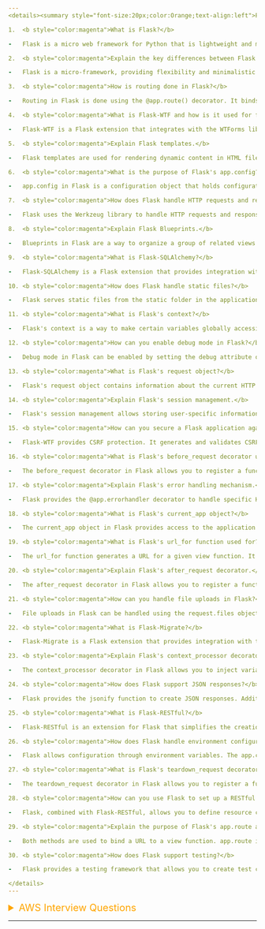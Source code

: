 ```yaml
---
<details><summary style="font-size:20px;color:Orange;text-align:left">Flask Interview Questions</summary>

1.  <b style="color:magenta">What is Flask?</b>

-   Flask is a micro web framework for Python that is lightweight and modular. It is designed to be easy to use and does not impose any specific project structure.

2.  <b style="color:magenta">Explain the key differences between Flask and Django.</b>

-   Flask is a micro-framework, providing flexibility and minimalistic features, while Django is a full-stack web framework with more built-in features and a specific project structure.

3.  <b style="color:magenta">How is routing done in Flask?</b>

-   Routing in Flask is done using the @app.route() decorator. It binds a function to a URL so that when that URL is accessed, the function is executed.

4.  <b style="color:magenta">What is Flask-WTF and how is it used for form handling?</b>

-   Flask-WTF is a Flask extension that integrates with the WTForms library. It simplifies form creation, validation, and rendering in Flask applications.

5.  <b style="color:magenta">Explain Flask templates.</b>

-   Flask templates are used for rendering dynamic content in HTML files. They use Jinja2 syntax and allow embedding Python-like expressions within curly braces {{ }}.

6.  <b style="color:magenta">What is the purpose of Flask's app.config?</b>

-   app.config in Flask is a configuration object that holds configuration variables. It allows for easy configuration management in a Flask application.

7.  <b style="color:magenta">How does Flask handle HTTP requests and responses?</b>

-   Flask uses the Werkzeug library to handle HTTP requests and responses. Request and response objects are provided to route functions, allowing for easy manipulation.

8.  <b style="color:magenta">Explain Flask Blueprints.</b>

-   Blueprints in Flask are a way to organize a group of related views and other code. They help in creating modular applications and can be registered with an application.

9.  <b style="color:magenta">What is Flask-SQLAlchemy?</b>

-   Flask-SQLAlchemy is a Flask extension that provides integration with the SQLAlchemy ORM. It simplifies database operations in Flask applications.

10. <b style="color:magenta">How does Flask handle static files?</b>

-   Flask serves static files from the static folder in the application directory. They can be linked in templates using the url_for('static', filename='filename') function.

11. <b style="color:magenta">What is Flask's context?</b>

-   Flask's context is a way to make certain variables globally accessible during a request. The g object and the context_processor decorator are commonly used for this purpose.

12. <b style="color:magenta">How can you enable debug mode in Flask?</b>

-   Debug mode in Flask can be enabled by setting the debug attribute of the app object to True. It provides additional error information and auto-reloads the server on code changes.

13. <b style="color:magenta">What is Flask's request object?</b>

-   Flask's request object contains information about the current HTTP request, including form data, query parameters, and headers. It is available within route functions.

14. <b style="color:magenta">Explain Flask's session management.</b>

-   Flask's session management allows storing user-specific information across requests. The session object is used to set and retrieve session variables.

15. <b style="color:magenta">How can you secure a Flask application against cross-site request forgery (CSRF) attacks?</b>

-   Flask-WTF provides CSRF protection. It generates and validates CSRF tokens in forms to prevent CSRF attacks.

16. <b style="color:magenta">What is Flask's before_request decorator used for?</b>

-   The before_request decorator in Flask allows you to register a function that will run before each request. It is commonly used for tasks like authentication.

17. <b style="color:magenta">Explain Flask's error handling mechanism.</b>

-   Flask provides the @app.errorhandler decorator to handle specific HTTP errors or exceptions. Custom error pages or responses can be defined using this decorator.

18. <b style="color:magenta">What is Flask's current_app object?</b>

-   The current_app object in Flask provides access to the application instance within a request. It can be used to access configuration values and other application-level features.

19. <b style="color:magenta">What is Flask's url_for function used for?</b>

-   The url_for function generates a URL for a given view function. It allows for creating URLs dynamically, avoiding hardcoding in templates.

20. <b style="color:magenta">Explain Flask's after_request decorator.</b>

-   The after_request decorator in Flask allows you to register a function that will run after each request. It can be used for tasks like modifying the response.

21. <b style="color:magenta">How can you handle file uploads in Flask?</b>

-   File uploads in Flask can be handled using the request.files object. The secure_filename function from the Werkzeug library helps in securing filenames.

22. <b style="color:magenta">What is Flask-Migrate?</b>

-   Flask-Migrate is a Flask extension that provides integration with the Alembic database migration tool. It simplifies the process of managing database migrations in Flask applications.

23. <b style="color:magenta">Explain Flask's context_processor decorator.</b>

-   The context_processor decorator in Flask allows you to inject variables into the template context. These variables will be available in all templates.

24. <b style="color:magenta">How does Flask support JSON responses?</b>

-   Flask provides the jsonify function to create JSON responses. Additionally, the json module can be used to serialize Python objects to JSON format.

25. <b style="color:magenta">What is Flask-RESTful?</b>

-   Flask-RESTful is an extension for Flask that simplifies the creation of RESTful APIs. It provides features like resource classes, request parsing, and output formatting.

26. <b style="color:magenta">How does Flask handle environment configurations?</b>

-   Flask allows configuration through environment variables. The app.config.from_envvar method can be used to load configuration from a specified environment variable.

27. <b style="color:magenta">What is Flask's teardown_request decorator used for?</b>

-   The teardown_request decorator in Flask allows you to register a function that will be called after each request, regardless of success or failure. It is commonly used for cleanup tasks.

28. <b style="color:magenta">How can you use Flask to set up a RESTful API?</b>

-   Flask, combined with Flask-RESTful, allows you to define resource classes and easily create RESTful APIs. Endpoints can be mapped to HTTP methods for CRUD operations.

29. <b style="color:magenta">Explain the purpose of Flask's app.route and app.add_url_rule methods.</b>

-   Both methods are used to bind a URL to a view function. app.route is a decorator, while app.add_url_rule is an alternative method for defining routes.

30. <b style="color:magenta">How does Flask support testing?</b>

-   Flask provides a testing framework that allows you to create test cases for your application. The test_client and test_request_context objects assist in simulating HTTP requests and testing views.

</details>
---
```


<details><summary style="font-size:20px;color:Orange;text-align:left">AWS Interview Questions</summary>

---

<details><summary style="font-size:20px;color:red;text-align:left">CloudWatch Questions</summary>

1. <b style="color:magenta">What is AWS CloudWatch?</b>

    - AWS CloudWatch is a monitoring service that provides real-time monitoring of AWS resources, applications, and services. It collects and tracks metrics, monitors log files, and sets alarms.

2. <b style="color:magenta">Explain the key components of AWS CloudWatch.</b>

    - Key components of AWS CloudWatch include:

        - `Metrics`: Time-ordered sets of data points representing the values of a variable over time.
        - `Dashboards`: Customizable home pages for monitoring resources and metrics.
        - `Alarms`: Used to monitor metrics and send notifications or take automated actions based on defined thresholds.
        - `Logs`: Enables storage, search, and analysis of log data.
        - `Events`: Allows automated responses to state changes in AWS resources.

3. <b style="color:magenta">What types of data can CloudWatch store?</b>

    - CloudWatch can store time-series data, such as CPU utilization, network traffic, or other custom metrics generated by users. It can also store log data and events.

4. <b style="color:magenta">How are metrics in CloudWatch categorized?</b>

    - Metrics in CloudWatch are categorized as either basic or detailed. Basic metrics are provided by default, while detailed metrics are at a higher granularity and incur additional charges.

5. <b style="color:magenta">Explain the difference between Amazon CloudWatch and AWS CloudTrail.</b>

    - CloudWatch is a monitoring service that provides operational data, metrics, and logs, while CloudTrail is a logging service that records API calls made on your account.

6. <b style="color:magenta">What is a CloudWatch Alarm?</b>

    - A CloudWatch Alarm watches a single metric over a specified time period and performs one or more actions based on the value of the metric relative to a given threshold over time.

7. <b style="color:magenta">How can you create custom metrics in CloudWatch?</b>

    - Custom metrics can be created using the AWS CLI, SDKs, or AWS Management Console. You can use the put-metric-data command to publish custom metric data.

8. <b style="color:magenta">What is the retention period for CloudWatch logs?</b>

    - The default retention period for CloudWatch logs is indefinitely. However, you can configure log groups to have a retention period as short as 1 day or as long as 10 years.

9. <b style="color:magenta">Explain the difference between CloudWatch Events and CloudWatch Alarms.</b>

    - CloudWatch Events respond to changes in AWS resources by allowing you to set up rules that match events and take actions. CloudWatch Alarms monitor metrics over time and perform actions based on defined thresholds.

10. <b style="color:magenta">How can you integrate CloudWatch with Auto Scaling?</b>

    - CloudWatch Alarms can be used with Auto Scaling to automatically adjust the number of Amazon EC2 instances in an Auto Scaling group. Alarms can trigger scaling policies to add or remove instances based on defined conditions.

11. <b style="color:magenta">What is the purpose of CloudWatch Logs Insights?</b>

    - CloudWatch Logs Insights is used for analyzing and searching log data. It provides an interactive and near real-time experience for log data exploration and troubleshooting.

12. <b style="color:magenta">Can CloudWatch be used to monitor resources outside of AWS?</b>

    - Yes, CloudWatch can be extended to monitor custom metrics and logs from applications and services running outside of AWS using the CloudWatch Agent or the CloudWatch API.

13. <b style="color:magenta">What is the significance of CloudWatch dashboards?</b>

    - CloudWatch dashboards allow users to create customized views of metrics, alarms, and logs for AWS resources. Dashboards provide a central location for monitoring and visualization.

14. <b style="color:magenta">Explain the concept of CloudWatch namespaces.</b>

    - CloudWatch namespaces are containers for CloudWatch metrics. They help in organizing and grouping metrics based on their purpose or the application they belong to.

15. <b style="color:magenta">How can you set up notifications for CloudWatch Alarms?</b>

    - Notifications for CloudWatch Alarms can be set up using Amazon Simple Notification Service (SNS). You can create an SNS topic and configure the alarm to send notifications to that topic when triggered.

</details>

---

<details><summary style="font-size:20px;color:red;text-align:left">S3 Interview Questions</summary>

1.  <b style="color:magenta">What is Amazon S3?</b>

    -   Amazon Simple Storage Service (Amazon S3) is a scalable object storage service that allows you to store and retrieve any amount of data from anywhere on the web.

2.  <b style="color:magenta">What are the key components of Amazon S3?</b>

    -   The key components of Amazon S3 include buckets, objects, and keys. A bucket is a container for objects, and each object is identified by a unique key within a bucket.

3.  <b style="color:magenta">What is the maximum size of an object in Amazon S3?</b>

    -   The maximum size of an object in Amazon S3 is 5 terabytes.

4.  <b style="color:magenta">What is a bucket policy in S3?</b>

    -   A bucket policy is a JSON-based configuration that defines permissions for objects and/or buckets. It allows you to control access at the bucket level and apply conditions.

5.  <b style="color:magenta">Can you host a static website on Amazon S3?</b>

    -   Yes, Amazon S3 can be used to host static websites by configuring the bucket for static website hosting and providing the necessary HTML, CSS, and other files.

6.  <b style="color:magenta">How can you control access to your S3 buckets?</b>

    -   Access to S3 buckets can be controlled through bucket policies, Access Control Lists (ACLs), and Identity and Access Management (IAM) roles.

7.  <b style="color:magenta">What is versioning in Amazon S3?</b>

    -   Versioning in Amazon S3 allows you to preserve, retrieve, and restore every version of every object stored in a bucket. It helps protect against accidental deletion or overwrites.

8.  <b style="color:magenta">How can you encrypt data in Amazon S3?</b>

    -   Data in Amazon S3 can be encrypted at rest using Server-Side Encryption (SSE) with S3 Managed Keys (SSE-S3), Server-Side Encryption with AWS Key Management Service (SSE-KMS), or Server-Side Encryption with Customer-Provided Keys (SSE-C).

9.  <b style="color:magenta">What is the difference between S3 and EBS (Elastic Block Store)?</b>

    -   S3 is object storage suitable for storing and retrieving any amount of data, while EBS is block storage designed for use with Amazon EC2 instances.

10. <b style="color:magenta">How does S3 handle consistency in terms of read-after-write?</b>

    -   Amazon S3 provides strong read-after-write consistency automatically for all objects, including overwrite PUTS and DELETES.

11. <b style="color:magenta">What is the Lifecycle feature in S3?</b>

    -   The Lifecycle feature in S3 allows you to automatically transition objects between storage classes or delete them when they are no longer needed.

12. <b style="color:magenta">Can you change the storage class of an object in S3?</b>

    -   Yes, you can change the storage class of an object using S3's COPY operation and specifying the desired storage class.

13. <b style="color:magenta">What is the purpose of Multipart Upload in S3?</b>

    -   Multipart Upload in S3 allows you to upload large objects in parts, which can be uploaded in parallel. It improves performance, reliability, and the ability to resume uploads.

14. <b style="color:magenta">How do you enable logging for an S3 bucket?</b>

    -   Logging for an S3 bucket is enabled by configuring the bucket to write access logs to another bucket or prefix.

15. <b style="color:magenta">What is Cross-Region Replication in S3?</b>

    -   Cross-Region Replication (CRR) in S3 allows you to replicate objects across different AWS regions automatically.

16. <b style="color:magenta">What is Transfer Acceleration in S3?</b>

    -   Transfer Acceleration in S3 is a feature that enables fast, easy, and secure transfers of files over the internet by using Amazon CloudFront’s globally distributed edge locations.

17. <b style="color:magenta">How can you share files with others using S3?</b>

    -   You can share files with others by configuring permissions, generating pre-signed URLs, or using S3 bucket policies.

18. <b style="color:magenta">What is S3 Select?</b>

    -   S3 Select is a feature that allows you to retrieve only a subset of data from an object using simple SQL expressions.

19. <b style="color:magenta">What is S3 Transfer Manager in AWS SDKs?</b>

    -   S3 Transfer Manager is a utility in AWS SDKs that provides a high-level interface for managing transfers to and from Amazon S3.

20. <b style="color:magenta">How can you enable versioning for an S3 bucket?</b>
    -   Versioning can be enabled for an S3 bucket by using the AWS Management Console, AWS CLI, or SDKs. Once enabled, all versions of objects in the bucket are tracked.

</details>

---

<details><summary style="font-size:20px;color:red;text-align:left">Lambda Questions</summary>

1. <b style="color:magenta">What is AWS Lambda?</b>

    - AWS Lambda is a serverless computing service provided by Amazon Web Services. It allows you to run code without provisioning or managing servers. You can upload your code, and Lambda automatically takes care of scaling, monitoring, and maintaining the compute fleet needed to run your code.

2. <b style="color:magenta">How does AWS Lambda differ from traditional server-based computing?</b>

    - In traditional server-based computing, you need to provision and manage servers to host your application, and you pay for those servers whether they are actively processing requests or not. With AWS Lambda, you don't need to manage servers. The service automatically scales to handle the number of incoming requests and charges you only for the compute time consumed.

3. <b style="color:magenta">What are the key components of AWS Lambda?</b>

    - The key components of AWS Lambda include:

        - `Function`: The piece of code you want to run.
        - `Event Source`: AWS service or developer-created application that produces events to trigger a Lambda function.
        - `Execution Role`: The AWS Identity and Access Management (IAM) role that grants permissions to your Lambda function.

4. <b style="color:magenta">How does AWS Lambda pricing work? </b>

    - AWS Lambda pricing is based on the number of requests for your functions and the time your code executes. You are charged based on the number of requests and the duration your code runs in 100ms increments. There are no charges when your code is not running.

5. <b style="color:magenta">How does AWS Lambda work?</b>

    - AWS Lambda runs code in response to events, such as changes to data in an S3 bucket or updates to a DynamoDB table. It automatically scales your application by running code in parallel.

6. <b style="color:magenta">What is the Handler in AWS Lambda?</b>

    - The handler is the method in your Lambda function that processes events. It takes input from the event parameter and produces output. The handler is defined as <filename>.<function> in the Lambda configuration.

7. <b style="color:magenta">Which programming languages are supported by AWS Lambda?</b>

    - AWS Lambda supports multiple languages, including Python, Node.js, Java, C#, Go, and Ruby.

8. <b style="color:magenta">What is the maximum execution time for a single AWS Lambda function invocation?</b>

    - The maximum execution time is 15 minutes.

9. <b style="color:magenta">What is the maximum size of a deployment package for an AWS Lambda function?</b>

    - the maximum size of a deployment package for an AWS Lambda function is 250 MB when uploading your deployment package directly through the AWS Management Console. If you are using AWS CLI or an SDK, the maximum size is 50 MB.
    - the maximum size for a deployment package (ZIP archive) when deploying an AWS Lambda function from an Amazon S3 bucket is 3 GB. This applies when you package your Lambda function code and dependencies into a ZIP file and upload it to an S3 bucket. The Lambda function code can then be deployed directly from the S3 bucket.

10. <b style="color:magenta">What is AWS Lambda Layers?</b>

    - AWS Lambda Layers allow you to centrally manage code and data that is shared across multiple functions. Layers can be used to include libraries, custom runtimes, and other dependencies.

11. <b style="color:magenta">Can AWS Lambda functions access the internet?</b>

    - Yes, Lambda functions can access the internet if they are configured to run in a VPC with a NAT gateway or if the function is not in a VPC.

12. <b style="color:magenta">What is AWS Lambda Execution Role?</b>

    - The AWS Lambda Execution Role is an IAM role that grants permissions to AWS Lambda to access other AWS resources during function execution, such as reading from S3 or writing to DynamoDB.

13. <b style="color:magenta">What is the difference between synchronous and asynchronous invocation in AWS Lambda?</b>

    - Synchronous invocation waits for the function to process the event and returns a response. Asynchronous invocation queues the event for processing and returns immediately.

14. <b style="color:magenta">How can you troubleshoot and monitor AWS Lambda functions?</b>

    - AWS provides tools such as CloudWatch Logs, CloudWatch Metrics, and AWS X-Ray for troubleshooting and monitoring Lambda functions.

15. <b style="color:magenta">What is the cold start problem in AWS Lambda?</b>

    - The cold start problem refers to the initial latency experienced when a Lambda function is invoked for the first time or after being idle. It is due to the time required to allocate resources for the function.

16. <b style="color:magenta">How can you secure sensitive information in Lambda functions?</b>

    - Sensitive information can be stored in environment variables, encrypted using AWS Key Management Service (KMS), or by using secure storage solutions.

17. <b style="color:magenta">What is the purpose of the Dead Letter Queue (DLQ) in AWS Lambda?</b>

    - The Dead Letter Queue is used to capture events for failed asynchronous invocations, allowing for further analysis and troubleshooting.

18. <b style="color:magenta">Can Lambda functions run in a Virtual Private Cloud (VPC)?</b>

    - Yes, Lambda functions can run inside a VPC, allowing them to access resources within the VPC, but it requires proper configuration.

19. <b style="color:magenta">What is AWS Lambda Destinations?</b>

    - AWS Lambda Destinations allow you to send the output of a Lambda function to another AWS service directly, simplifying the integration with downstream processes.

20. <b style="color:magenta">How can you version and publish Lambda functions?</b>

    - Lambda functions can be versioned, and different versions can be published as aliases, allowing for safe updates and rollbacks without changing the function's ARN.

21. <b style="color:magenta">What is the maximum number of concurrent executions for a Lambda function by default?</b>

    - By default, a Lambda function has a limit of 1000 concurrent executions. This limit can be increased by contacting AWS support.

22. <b style="color:magenta">What is the purpose of the AWS Serverless Application Model (SAM)?</b>

    - AWS SAM is an open-source framework for building serverless applications. It extends AWS CloudFormation to provide a simplified way of defining serverless resources.

23. <b style="color:magenta">How can you optimize the performance of AWS Lambda functions?</b>

    - Performance optimization can be achieved by using provisioned concurrency, optimizing code, and minimizing dependencies for faster cold starts.

24. <b style="color:magenta">Can Lambda functions be triggered by CloudWatch Events?</b>

    - Yes, CloudWatch Events can trigger Lambda functions based on scheduled events or changes in AWS resources, providing a powerful automation mechanism.

25. <b style="color:magenta">What is the difference between AWS Lambda and AWS Fargate?</b>

    - AWS Lambda is a serverless compute service, while AWS Fargate is a container orchestration service. Lambda runs individual functions, whereas Fargate manages containerized applications.

26. <b style="color:magenta">How can you automate the deployment of Lambda functions?</b>

    - Deployment automation can be achieved using AWS CodePipeline, AWS CodeBuild, or other CI/CD tools to build, test, and deploy Lambda functions.

27. <b style="color:magenta">Can Lambda functions be used for long-running tasks?</b>

    - Lambda functions are optimized for short-lived tasks. For long-running tasks, services like AWS Step Functions or AWS Fargate may be more suitable.

28. <b style="color:magenta">What is the AWS Lambda free tier?</b>

    - AWS offers a free tier that includes 1 million free requests per month and 400,000 GB-seconds of compute time per month for Lambda functions.

</details>

---

<details><summary style="font-size:20px;color:red;text-align:left">APIGateway Interview Questions</summary>

1.  <b style="color:magenta">What is AWS API Gateway? </b>

    -   AWS API Gateway is a fully managed service that makes it easy for developers to create, publish, maintain, monitor, and secure APIs at any scale. It acts as a gateway for APIs, providing features such as request and response transformations, authentication and authorization, traffic management, monitoring, and more.

1.  <b style="color:magenta">Explain the main components of AWS API Gateway. </b>

    -   The main components of AWS API Gateway include:

        -   `API`: Represents a collection of resources and methods.
        -   `Resource`: Represents an entity in your API, such as a service or product.
        -   `Method`: Represents a verb applied to a resource, such as GET or POST.
        -   `Integration`: Connects the API to backend services or Lambda functions.
        -   `Deployment`: A snapshot of your API that is made publicly available.

1.  <b style="color:magenta">What is the difference between REST and WebSocket APIs in AWS API Gateway? </b>
    -   `REST API`: Used for traditional request-response communication. Clients make requests, and the API returns responses.
    -   `WebSocket API`: Used for real-time communication. It enables full-duplex communication channels over a single, long-lived connection.
1.  <b style="color:magenta">How can you secure an API Gateway endpoint? </b>

    -   AWS API Gateway provides various mechanisms for securing endpoints, including:

        -   `API Key`: A simple way to control access to your API.
        -   `IAM Roles and Policies`: Grant AWS Identity and Access Management (IAM) roles the necessary permissions.
        -   `Lambda Authorizers`: Use a Lambda function to control access.
        -   `Cognito User Pools`: Integrate with Amazon Cognito for user authentication.

1.  <b style="color:magenta">Explain the purpose of API Gateway stages. </b>

    -   API Gateway stages are used to deploy APIs to different environments, such as development, testing, and production. Each stage is a named reference to a deployment, and it allows you to manage and control access to different versions of your API.

1.  <b style="color:magenta">What is CORS, and how does API Gateway handle it? </b>

    -   CORS (Cross-Origin Resource Sharing) is a security feature implemented by web browsers that allows or restricts web applications running at one origin to access resources from a different origin. API Gateway can handle CORS by enabling CORS support for the API and specifying the allowed origins, headers, and methods.

1.  <b style="color:magenta">How can you implement caching in API Gateway? </b>

    -   Caching in API Gateway can be implemented by creating a cache in a specific stage of your API. You can configure the cache settings, including the cache capacity and time-to-live (TTL) for cached data. This helps improve the performance of your API by reducing the need to invoke the backend for frequently requested data.

1.  <b style="color:magenta">What is the purpose of API Gateway usage plans? </b>

    -   API Gateway usage plans allow you to set up throttling and quota limits for your API. This helps you control how your clients can access your APIs and manage their usage. Usage plans are useful for monetizing APIs, controlling access, and preventing abuse.

1.  <b style="color:magenta">Explain the difference between HTTP and REST APIs in API Gateway. </b>
    -   `HTTP API`: A cost-effective option for high-performance applications that require low-latency communication. It is designed for API proxying and does not support all the features of REST APIs.
    -   `REST API`: Provides a more feature-rich set, supporting a wider range of configurations, integrations, and customization options.
1.  <b style="color:magenta">How can you deploy an API Gateway using AWS CloudFormation? </b>
    -   You can deploy an API Gateway using AWS CloudFormation by defining the API Gateway resources in a CloudFormation template. This template specifies the API definition, including endpoints, methods, integrations, authorizers, and other configurations. Once the template is defined, you can use CloudFormation to create and manage the API Gateway stack.

</details>

</details>

---
